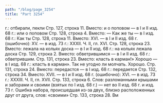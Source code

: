 ```yaml
---
path: "/blog/page_3254"
title: "Part 3254"
---
```


 г.: отбирали, пекли
Стр. 127, строка 11.
Вместо: и о поповом — в I и II изд. 68 г.: или о поповом
Стр. 128, строка 4.
Вместо: — Как же ты — в I изд. 68 г.: Как ты
Стр. 128, строка 11.
Вместо: XVI. — в I и II изд. 68 г. (ошибочно): XV. — в изд. 73 г.: XXXII.
Ч. II, гл. XVI.
Стр. 128, строка 23.
Вместо: лежала на кольях доска — в I и II изд. 68 г.: на кольях лежала доска
Стр. 129, строка 2.
Вместо: обветрившимся — в I и II изд. 68 г.: обветрившим.
Стр. 131, строка 23.
Вместо: класть в карман!» Хорошо — в I изд. 68 г.: класть в карман». Так не угодно ли молчать. Хорошо.
Стр. 131, строка 24.
Вместо: передастся — в I изд. 68 г.: передается
Стр. 132, строка 34.
Вместо: XVII. — в I и II изд. 68 г. (ошибочно): XVI. — в изд. 73 г.: XXXIII.
Ч. II, гл. XVII.
Стр. 133, строка 6.
Слов: разломанными крышами и заборами и своими (взятых по I изд. 68 г.) — нет во II изд. 68 г. и изд. 73 г. Ошибка набора, происшедшая из-зa двух, близко расположенных друг от друга, слов: «своими»
Стр. 133, строка 28.
Вм
